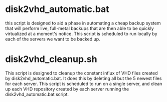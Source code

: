 # disk2vhd_automatic.bat
this script is designed to aid a phase in automating a cheap backup system that will perform live, full-metal backups that are then able to be quickly virtualized at a moment's notice. This script is scheduled to run locally by each of the servers we want to be backed up.


# disk2vhd_cleanup.sh
This script is designed to cleanup the constant influx of VHD files created by disk2vhd_automatic.bat. It does this by deleting all but the 5 newest files for each server. This script is scheduled to run on a single server, and clean up each VHD repository created by each server running the disk2vhd_automatic.bat script.
